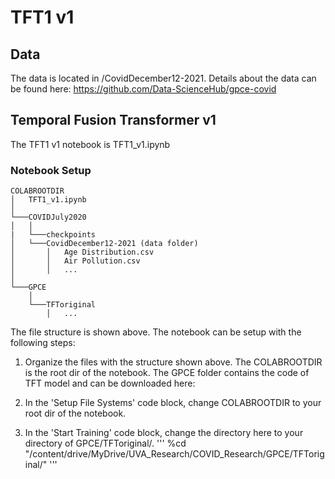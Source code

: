 # TFT1 v1
## Data
The data is located in /CovidDecember12-2021. Details about the data can be found here: https://github.com/Data-ScienceHub/gpce-covid

## Temporal Fusion Transformer v1
The TFT1 v1 notebook is TFT1_v1.ipynb

### Notebook Setup
```
COLABROOTDIR
│   TFT1_v1.ipynb   
│
└───COVIDJuly2020
│   │
|   └───checkpoints
│   └───CovidDecember12-2021 (data folder)
│       │   Age Distribution.csv
│       │   Air Pollution.csv
│       │   ...
│   
└───GPCE
    │   
    └───TFToriginal
        │   ...
```

The file structure is shown above. The notebook can be setup with the following steps:

1. Organize the files with the structure shown above. The COLABROOTDIR is the root dir of the notebook. The GPCE folder contains the code of TFT model and can be downloaded here:

2. In the 'Setup File Systems' code block, change COLABROOTDIR to your root dir of the notebook.

3. In the 'Start Training' code block, change the directory here to your directory of GPCE/TFToriginal/.
'''
%cd "/content/drive/MyDrive/UVA_Research/COVID_Research/GPCE/TFToriginal/"
'''

